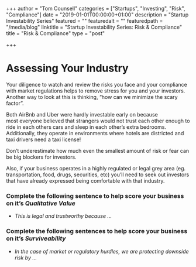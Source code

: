 +++
author = "Tom Counsell"
categories = ["Startups", "Investing", "Risk", "Compliance"]
date = "2019-01-01T00:00:00+01:00"
description = "Startup Investability Series"
featured = ""
featuredalt = ""
featuredpath = "/media/blog"
linktitle = "Startup Investability Series: Risk & Compliance"
title = "Risk & Compliance"
type = "post"

+++
# **Assessing Your Industry**

Your diligence to watch and review the risks you face and your compliance with market regulations helps to remove stress for you and your investors. Another way to look at this is thinking, “how can we minimize the scary factor”.

Both AirBnb and Uber were hardly investable early on because most everyone believed that strangers would not trust each other enough to ride in each others cars and sleep in each other’s extra bedrooms. Additionally, they operate in environments where hotels are districted and taxi drivers need a taxi license!

Don’t underestimate how much even the smallest amount of risk or fear can be big blockers for investors.

Also, if your business operates in a highly regulated or legal grey area (eg. transportation, food, drugs, securities, etc) you’ll need to seek out investors that have already expressed being comfortable with that industry.

### **Complete the following sentence to help score your business on it’s _Qualitative Value_**

* _This is legal and trustworthy because ..._

### **Complete the following sentences to help score your business on it’s _Surviveability_**

* _In the case of market or regulatory hurdles, we are protecting downside risk by ..._